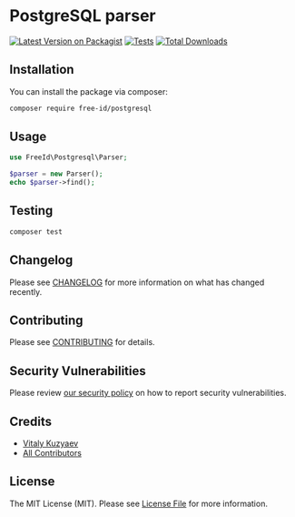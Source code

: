 # PostgreSQL parser

[![Latest Version on Packagist](https://img.shields.io/packagist/v/free-id/postgresql.svg?style=flat-square)](https://packagist.org/packages/free-id/postgresql)
[![Tests](https://github.com/free-id/postgresql/actions/workflows/run-tests.yml/badge.svg?branch=main)](https://github.com/free-id/postgresql/actions/workflows/run-tests.yml)
[![Total Downloads](https://img.shields.io/packagist/dt/free-id/postgresql.svg?style=flat-square)](https://packagist.org/packages/free-id/postgresql)

## Installation

You can install the package via composer:

```bash
composer require free-id/postgresql
```

## Usage

```php
use FreeId\Postgresql\Parser;

$parser = new Parser();
echo $parser->find();
```

## Testing

```bash
composer test
```

## Changelog

Please see [CHANGELOG](CHANGELOG.md) for more information on what has changed recently.

## Contributing

Please see [CONTRIBUTING](https://github.com/free-id/.github/blob/main/CONTRIBUTING.md) for details.

## Security Vulnerabilities

Please review [our security policy](../../security/policy) on how to report security vulnerabilities.

## Credits

- [Vitaly Kuzyaev](https://github.com/vitkuz573)
- [All Contributors](../../contributors)

## License

The MIT License (MIT). Please see [License File](LICENSE.md) for more information.